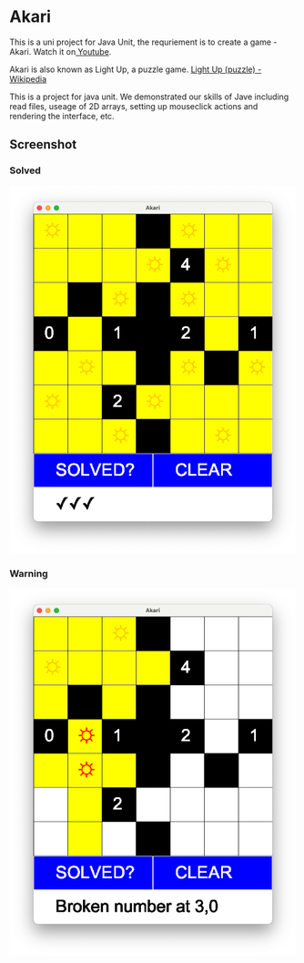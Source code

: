 # Akari

This is a uni project for Java Unit, the requriement is to create a game - Akari. Watch it on[ Youtube](https://youtu.be/_bj_D5Z9OIM).

Akari is also known as Light Up, a puzzle game. [Light Up (puzzle) - Wikipedia](<https://en.wikipedia.org/wiki/Light_Up_(puzzle)>)

This is a project for java unit. We demonstrated our skills of Jave including read files, useage of 2D arrays, setting up mouseclick actions and rendering the interface, etc.

## Screenshot

### Solved

![solved](./images/solved.png)

### Warning

![warning](./images/warning.png)
